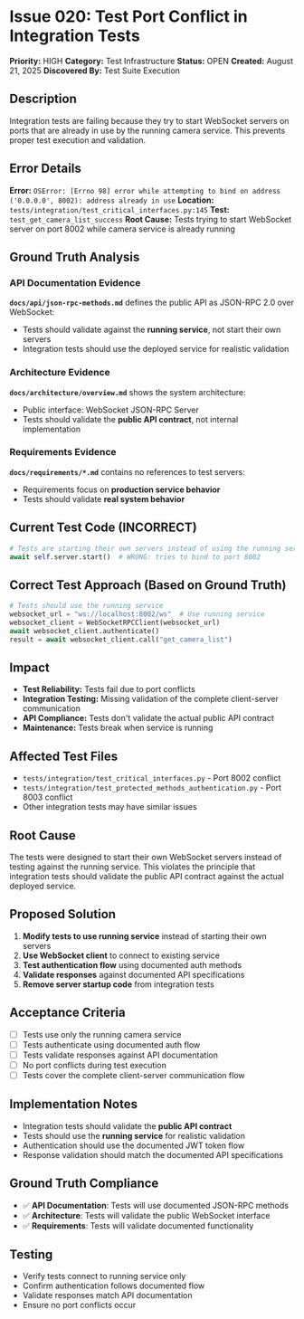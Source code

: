 # Issue 020: Test Port Conflict in Integration Tests

**Priority:** HIGH
**Category:** Test Infrastructure
**Status:** OPEN
**Created:** August 21, 2025
**Discovered By:** Test Suite Execution

## Description
Integration tests are failing because they try to start WebSocket servers on ports that are already in use by the running camera service. This prevents proper test execution and validation.

## Error Details
**Error:** `OSError: [Errno 98] error while attempting to bind on address ('0.0.0.0', 8002): address already in use`
**Location:** `tests/integration/test_critical_interfaces.py:145`
**Test:** `test_get_camera_list_success`
**Root Cause:** Tests trying to start WebSocket server on port 8002 while camera service is already running

## Ground Truth Analysis
### API Documentation Evidence
**`docs/api/json-rpc-methods.md`** defines the public API as JSON-RPC 2.0 over WebSocket:
- Tests should validate against the **running service**, not start their own servers
- Integration tests should use the deployed service for realistic validation

### Architecture Evidence
**`docs/architecture/overview.md`** shows the system architecture:
- Public interface: WebSocket JSON-RPC Server
- Tests should validate the **public API contract**, not internal implementation

### Requirements Evidence
**`docs/requirements/*.md`** contains no references to test servers:
- Requirements focus on **production service behavior**
- Tests should validate **real system behavior**

## Current Test Code (INCORRECT)
```python
# Tests are starting their own servers instead of using the running service
await self.server.start()  # WRONG: tries to bind to port 8002
```

## Correct Test Approach (Based on Ground Truth)
```python
# Tests should use the running service
websocket_url = "ws://localhost:8002/ws"  # Use running service
websocket_client = WebSocketRPCClient(websocket_url)
await websocket_client.authenticate()
result = await websocket_client.call("get_camera_list")
```

## Impact
- **Test Reliability:** Tests fail due to port conflicts
- **Integration Testing:** Missing validation of the complete client-server communication
- **API Compliance:** Tests don't validate the actual public API contract
- **Maintenance:** Tests break when service is running

## Affected Test Files
- `tests/integration/test_critical_interfaces.py` - Port 8002 conflict
- `tests/integration/test_protected_methods_authentication.py` - Port 8003 conflict
- Other integration tests may have similar issues

## Root Cause
The tests were designed to start their own WebSocket servers instead of testing against the running service. This violates the principle that integration tests should validate the public API contract against the actual deployed service.

## Proposed Solution
1. **Modify tests to use running service** instead of starting their own servers
2. **Use WebSocket client** to connect to existing service
3. **Test authentication flow** using documented auth methods
4. **Validate responses** against documented API specifications
5. **Remove server startup code** from integration tests

## Acceptance Criteria
- [ ] Tests use only the running camera service
- [ ] Tests authenticate using documented auth flow
- [ ] Tests validate responses against API documentation
- [ ] No port conflicts during test execution
- [ ] Tests cover the complete client-server communication flow

## Implementation Notes
- Integration tests should validate the **public API contract**
- Tests should use the **running service** for realistic validation
- Authentication should use the documented JWT token flow
- Response validation should match the documented API specifications

## Ground Truth Compliance
- ✅ **API Documentation**: Tests will use documented JSON-RPC methods
- ✅ **Architecture**: Tests will validate the public WebSocket interface
- ✅ **Requirements**: Tests will validate documented functionality

## Testing
- Verify tests connect to running service only
- Confirm authentication follows documented flow
- Validate responses match API documentation
- Ensure no port conflicts occur
